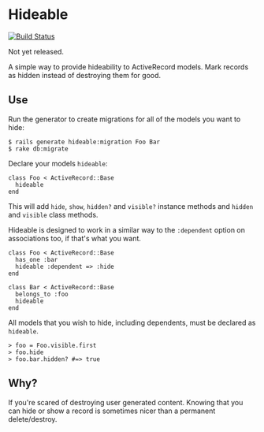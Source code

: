 # Hideable

[![Build Status](https://secure.travis-ci.org/joecorcoran/hideable.png?branch=master)](http://travis-ci.org/joecorcoran/hideable)

Not yet released.

A simple way to provide hideability to ActiveRecord models. Mark records as hidden instead of destroying them for good.

## Use

Run the generator to create migrations for all of the models you want to hide:

    $ rails generate hideable:migration Foo Bar
    $ rake db:migrate
    
Declare your models `hideable`:
 
    class Foo < ActiveRecord::Base
      hideable
    end
    
This will add `hide`, `show`, `hidden?` and `visible?` instance methods and `hidden` and `visible` class methods.
    
Hideable is designed to work in a similar way to the `:dependent` option on associations too, if that's what you want.

    class Foo < ActiveRecord::Base
      has_one :bar
      hideable :dependent => :hide
    end
    
    class Bar < ActiveRecord::Base
      belongs_to :foo
      hideable
    end

All models that you wish to hide, including dependents, must be declared as `hideable`.

    > foo = Foo.visible.first
    > foo.hide
    > foo.bar.hidden? #=> true

## Why?

If you're scared of destroying user generated content. Knowing that you can hide or show a record is sometimes nicer than a permanent delete/destroy.